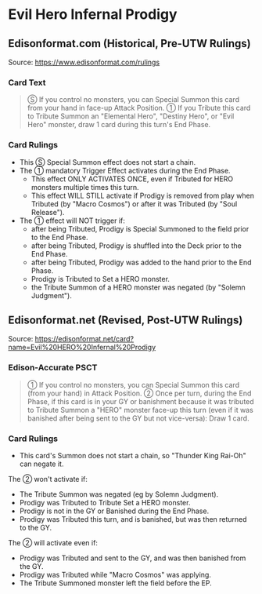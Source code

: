 # Evil Hero Infernal Prodigy

## Edisonformat.com (Historical, Pre-UTW Rulings)

Source: https://www.edisonformat.com/rulings

### Card Text

> Ⓢ If you control no monsters, you can Special Summon this card from your hand in face-up Attack Position. ① If you Tribute this card to Tribute Summon an "Elemental Hero", "Destiny Hero", or "Evil Hero" monster, draw 1 card during this turn's End Phase.

### Card Rulings

*   This Ⓢ Special Summon effect does not start a chain.
*   The ① mandatory Trigger Effect activates during the End Phase.
    *   This effect ONLY ACTIVATES ONCE, even if Tributed for HERO monsters multiple times this turn.
    *   This effect WILL STILL activate if Prodigy is removed from play when Tributed (by "Macro Cosmos") or after it was Tributed (by "Soul Release").
*   The ① effect will NOT trigger if:
    *   after being Tributed, Prodigy is Special Summoned to the field prior to the End Phase.
    *   after being Tributed, Prodigy is shuffled into the Deck prior to the End Phase.
    *   after being Tributed, Prodigy was added to the hand prior to the End Phase.
    *   Prodigy is Tributed to Set a HERO monster.
    *   the Tribute Summon of a HERO monster was negated (by "Solemn Judgment").

## Edisonformat.net (Revised, Post-UTW Rulings)

Source: https://edisonformat.net/card?name=Evil%20HERO%20Infernal%20Prodigy

### Edison-Accurate PSCT

> ① If you control no monsters, you can Special Summon this card (from your hand) in Attack Position.
> ② Once per turn, during the End Phase, if this card is in your GY or banishment because it was tributed to Tribute Summon a "HERO" monster face-up this turn (even if it was banished after being sent to the GY but not vice-versa): Draw 1 card.

### Card Rulings

*   This card's Summon does not start a chain, so "Thunder King Rai-Oh" can negate it.

The ② won't activate if:
*   The Tribute Summon was negated (eg by Solemn Judgment).
*   Prodigy was Tributed to Tribute Set a HERO monster.
*   Prodigy is not in the GY or Banished during the End Phase.
*   Prodigy was Tributed this turn, and is banished, but was then returned to the GY.

The ② will activate even if:
*   Prodigy was Tributed and sent to the GY, and was then banished from the GY.
*   Prodigy was Tributed while "Macro Cosmos" was applying.
*   The Tribute Summoned monster left the field before the EP.
            